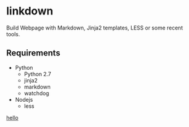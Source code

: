 linkdown
========

Build Webpage with Markdown, Jinja2 templates, LESS or some recent tools.

Requirements
------------

* Python
    * Python 2.7
    * jinja2
    * markdown
    * watchdog
* Nodejs
    * less



[hello](javascript:hello())
